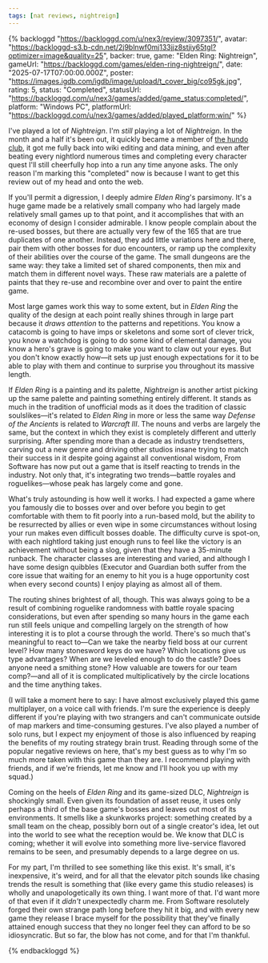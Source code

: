 ```yaml
---
tags: [nat reviews, nightreign]
---
```


{% backloggd "https://backloggd.com/u/nex3/review/3097351/",
    avatar: "https://backloggd-s3.b-cdn.net/2j9blnwf0mj133jjz8stjiy65tgl?optimizer=image&quality=25",
    backer: true,
    game: "Elden Ring: Nightreign",
    gameUrl: "https://backloggd.com/games/elden-ring-nightreign/",
    date: "2025-07-17T07:00:00.000Z",
    poster: "https://images.igdb.com/igdb/image/upload/t_cover_big/co95gk.jpg",
    rating: 5,
    status: "Completed",
    statusUrl: "https://backloggd.com/u/nex3/games/added/game_status:completed/",
    platform: "Windows PC",
    platformUrl: "https://backloggd.com/u/nex3/games/added/played_platform:win/" %}
  <p>I've played a lot of <em>Nightreign</em>. I'm <em>still</em> playing a
  lot of <em>Nightreign</em>. In the month and a half it's been out, it quickly
  became a member of
  <a
    rel="nofollow"
    target="_blank"
    href="https://backloggd.com/u/nex3/list/hundo-club/"
    >the hundo club</a
  >, it got me fully back into wiki editing and data mining, and even after
  beating every nightlord numerous times and completing every character quest
  I'll still cheerfully hop into a run any time anyone asks. The only reason I'm
  marking this "completed" now is because I want to get this review out of my
  head and onto the web.</p><p>If you'll permit a digression, I deeply
  admire <em>Elden Ring</em>'s parsimony. It's a huge game made be a relatively
  small company who had largely made relatively small games up to that point,
  and it accomplishes that with an economy of design I consider admirable. I
  know people complain about the re-used bosses, but there are actually very few
  of the 165 that are true duplicates of one another. Instead, they add little
  variations here and there, pair them with other bosses for duo encounters, or
  ramp up the complexity of their abilities over the course of the game. The
  small dungeons are the same way: they take a limited set of shared components,
  then mix and match them in different novel ways. These raw materials are a
  palette of paints that they re-use and recombine over and over to paint the
  entire game.</p><p>Most large games work this way to some extent, but in
  <em>Elden Ring</em> the quality of the design at each point really shines
  through in large part because it <em>draws attention</em> to the patterns and
  repetitions. You know a catacomb is going to have imps or skeletons and some
  sort of clever trick, you know a watchdog is going to do some kind of
  elemental damage, you know a hero's grave is going to make you want to claw
  out your eyes. But you don't know exactly how—it sets up just enough
  expectations for it to be able to play with them and continue to surprise you
  throughout its massive length.</p><p>If <em>Elden Ring</em> is a painting
  and its palette, <em>Nightreign</em> is another artist picking up the same
  palette and painting something entirely different. It stands as much in the
  tradition of unofficial mods as it does the tradition of classic
  soulslikes—it's related to <em>Elden Ring</em> in more or less the same way
  <em>Defense of the Ancients</em> is related to <em>Warcraft III</em>. The
  nouns and verbs are largely the same, but the context in which they exist is
  completely different and utterly surprising. After spending more than a decade
  as industry trendsetters, carving out a new genre and driving other studios
  insane trying to match their success in it despite going against all
  conventional wisdom, From Software has now put out a game that is itself
  reacting to trends in the industry. Not only that, it's integrating two
  trends—battle royales and roguelikes—whose peak has largely come and gone.</p><p>What's
  truly astounding is how well it works. I had expected a game where you
  famously die to bosses over and over before you begin to get comfortable with
  them to fit poorly into a run-based mold, but the ability to be resurrected by
  allies or even wipe in some circumstances without losing your run makes even
  difficult bosses doable. The difficulty curve is spot-on, with each nightlord
  taking just enough runs to feel like the victory is an achievement without
  being a slog, given that they have a 35-minute runback. The character classes
  are interesting and varied, and although I have some design quibbles (Executor
  and Guardian both suffer from the core issue that waiting for an enemy to hit
  you is a huge opportunity cost when every second counts) I enjoy playing as
  almost all of them.</p><p>The routing shines brightest of all, though.
  This was always going to be a result of combining roguelike randomness with
  battle royale spacing considerations, but even after spending so many hours in
  the game each run still feels unique and compelling largely on the strength of
  how interesting it is to plot a course through the world. There's so much
  that's meaningful to react to—Can we take the nearby field boss at our current
  level? How many stonesword keys do we have? Which locations give us type
  advantages? When are we leveled enough to do the castle? Does anyone need a
  smithing stone? How valuable are towers for our team comp?—and all of it is
  complicated multiplicatively by the circle locations and the time anything
  takes.</p><p>(I will take a moment here to say: I have almost exclusively
  played this game multiplayer, on a voice call with friends. I'm sure the
  experience is deeply different if you're playing with two strangers and can't
  communicate outside of map markers and time-consuming gestures. I've also
  played a number of solo runs, but I expect my enjoyment of those is also
  influenced by reaping the benefits of my routing strategy brain trust. Reading
  through some of the popular negative reviews on here, that's my best guess as
  to why I'm so much more taken with this game than they are. I recommend
  playing with friends, and if we're friends, let me know and I'll hook you up
  with my squad.)</p><p>Coming on the heels of <em>Elden Ring</em> and its
  game-sized DLC, <em>Nightreign</em> is shockingly small. Even given its
  foundation of asset reuse, it uses only perhaps a third of the base game's
  bosses and leaves out most of its environments. It smells like a skunkworks
  project: something created by a small team on the cheap, possibly born out of
  a single creator's idea, let out into the world to see what the reception
  would be. We know that DLC is coming; whether it will evolve into something
  more live-service flavored remains to be seen, and presumably depends to a
  large degree on us.</p><p>For my part, I'm thrilled to see something like
  this exist. It's small, it's inexpensive, it's weird, and for all that the
  elevator pitch sounds like chasing trends the result is something that (like
  every game this studio releases) is wholly and unapologetically its own thing.
  I want more of that. I'd want more of that even if it
  <em>didn't</em> unexpectedly charm me. From Software resolutely forged their
  own strange path long before they hit it big, and with every new game they
  release I brace myself for the possibility that they've finally attained
  enough success that they no longer feel they can afford to be so
  idiosyncratic. But so far, the blow has not come, and for that I'm thankful.</p>
{% endbackloggd %}
